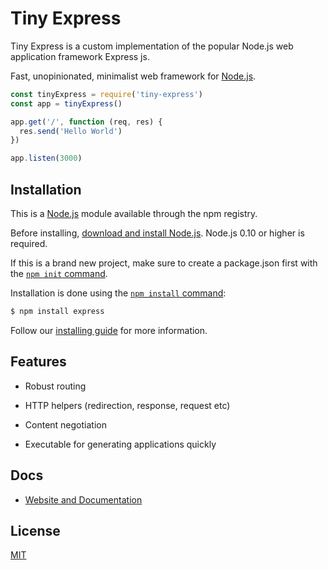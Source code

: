 # Tiny Express

Tiny Express is a custom implementation of the popular Node.js web application framework Express js.

Fast, unopinionated, minimalist web framework for [Node.js](https://nodejs.org/en).

```js
const tinyExpress = require('tiny-express')
const app = tinyExpress()

app.get('/', function (req, res) {
  res.send('Hello World')
})

app.listen(3000)
```

## Installation

This is a [Node.js](https://nodejs.org/en) module available through the npm registry.

Before installing, [download and install Node.js](https://nodejs.org/en/download). Node.js 0.10 or higher is required.

If this is a brand new project, make sure to create a package.json first with the [`npm init` command](https://docs.npmjs.com/creating-a-package-json-file).

Installation is done using the [`npm install` command](https://docs.npmjs.com/downloading-and-installing-packages-locally):

```bash
$ npm install express
```

Follow our [installing guide](https://robiulhr.github.io/tiny-express/getting_started/installing.html) for more information.

## Features

- Robust routing

- HTTP helpers (redirection, response, request etc)

- Content negotiation

- Executable for generating applications quickly

## Docs

- [Website and Documentation](https://robiulhr.github.io/tiny-express/)

## License

[MIT](./LICENSE)